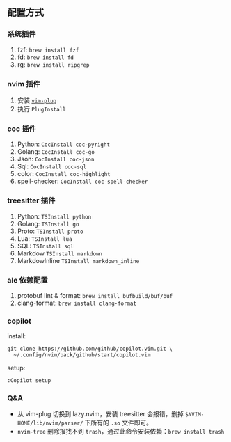 ## 配置方式

### 系统插件

1. fzf: `brew install fzf`
2. fd: `brew install fd`
3. rg: `brew install ripgrep`


### nvim 插件

1. 安装 [`vim-plug`](https://github.com/junegunn/vim-plug)
2. 执行 `PlugInstall`


### coc 插件

1. Python: `CocInstall coc-pyright`
2. Golang: `CocInstall coc-go`
3. Json: `CocInstall coc-json`
4. Sql: `CocInstall coc-sql`
5. color: `CocInstall coc-highlight`
6. spell-checker: `CocInstall coc-spell-checker`


### treesitter 插件

1. Python: `TSInstall python`
2. Golang: `TSInstall go`
3. Proto: `TSInstall proto`
4. Lua: `TSInstall lua`
5. SQL: `TSInstall sql`
6. Markdow `TSInstall markdown`
7. MarkdowInline `TSInstall markdown_inline`


### ale 依赖配置

1. protobuf lint & format: `brew install bufbuild/buf/buf`
2. clang-format: `brew install clang-format`


### copilot

install:

```
git clone https://github.com/github/copilot.vim.git \
  ~/.config/nvim/pack/github/start/copilot.vim
```

setup:

```
:Copilot setup
```

### Q&A

-  从 vim-plug 切换到 lazy.nvim，安装 treesitter 会报错，删掉 `$NVIM-HOME/lib/nvim/parser/` 下所有的 `.so` 文件即可。
- `nvim-tree` 删除报找不到 `trash`，通过此命令安装依赖：`brew install trash`
